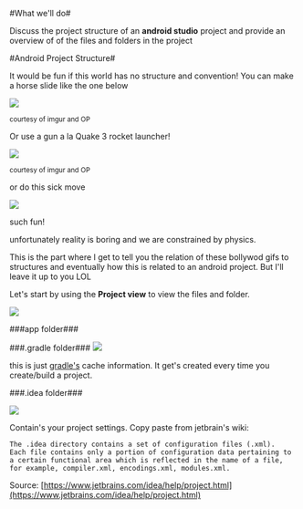 
#What we'll do#

Discuss the project structure of an **android studio** project and provide an overview of of the files and folders in the project

#Android Project Structure#

It would be fun if this world has no structure and convention! You can make a horse slide like the one below

![](https://i.imgur.com/rKpxPh.jpg)

<sup>courtesy of imgur and OP<sup>

Or use a gun a la Quake 3 rocket launcher!

![](http://i.imgur.com/PhrgLL0.gif)

<sup>courtesy of imgur and OP<sup>

or do this sick  move

![](http://i.imgur.com/dchnNNP.gif)

such fun!

unfortunately reality is boring and we are constrained by physics. 

This is the part where I get to tell you the relation of these bollywod gifs to structures and eventually how this is related to an android project. But I'll leave it up to you LOL


Let's start by using the  **Project view** to view the files and folder.

![](http://i.imgur.com/Zk4l7H3.png)

###app folder###

###.gradle folder###
![](http://i.imgur.com/XBQsd5o.png)

this is just [gradle's](https://gradle.org/) cache information. It get's created every time you create/build a project.


###.idea folder###

![](http://i.imgur.com/xglRcwP.png)

Contain's your project settings.
Copy paste from jetbrain's wiki:

	The .idea directory contains a set of configuration files (.xml). 
	Each file contains only a portion of configuration data pertaining to a certain functional area which is reflected in the name of a file, for example, compiler.xml, encodings.xml, modules.xml.

Source: [https://www.jetbrains.com/idea/help/project.html](https://www.jetbrains.com/idea/help/project.html)









